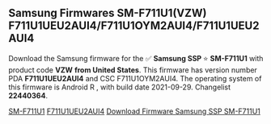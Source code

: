 <h2>Samsung Firmwares SM-F711U1(VZW) F711U1UEU2AUI4/F711U1OYM2AUI4/F711U1UEU2AUI4</h2>
Download the Samsung firmware for the ✅ <strong>Samsung SSP </strong> ⭐ <strong>SM-F711U1</strong> with product code <strong>VZW</strong> <strong> from United States</strong>. This firmware has version number PDA <strong>F711U1UEU2AUI4</strong> and CSC F711U1OYM2AUI4. The operating system of this firmware is Android R , with build date 2021-09-29. Changelist <strong>22440364</strong>.


[SM-F711U1](https://samfirm.shop/samsung/model/SM-F711U1)
[F711U1UEU2AUI4](https://samfirm.shop/samsung/pda/F711U1UEU2AUI4)
[Download Firmware Samsung SSP SM-F711U1](https://samfirm.shop/samsung/firmware/460823)
